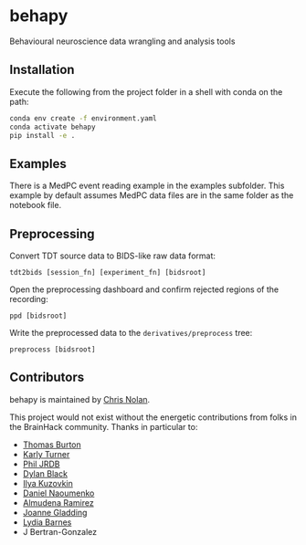 # behapy
Behavioural neuroscience data wrangling and analysis tools

## Installation

Execute the following from the project folder in a shell with conda on the path:

```bash
conda env create -f environment.yaml
conda activate behapy
pip install -e .
```

## Examples

There is a MedPC event reading example in the examples subfolder. This example by default assumes MedPC data files are in the same folder as the notebook file.


## Preprocessing

Convert TDT source data to BIDS-like raw data format:

`tdt2bids [session_fn] [experiment_fn] [bidsroot]`

Open the preprocessing dashboard and confirm rejected regions of the recording:

`ppd [bidsroot]`

Write the preprocessed data to the `derivatives/preprocess` tree:

`preprocess [bidsroot]`

## Contributors

behapy is maintained by [Chris Nolan](https://github.com/crnolan).

This project would not exist without the energetic contributions from folks in the BrainHack community. Thanks in particular to:

* [Thomas Burton](https://github.com/thomasjburton)
* [Karly Turner](https://github.com/karlyturner)
* [Phil JRDB](https://github.com/philjrdb)
* [Dylan Black](https://github.com/dylanablack)
* [Ilya Kuzovkin](https://github.com/kuz)
* [Daniel Naoumenko](https://github.com/dnao)
* [Almudena Ramirez](https://github.com/almudena607)
* [Joanne Gladding](https://github.com/jmgladding)
* [Lydia Barnes](https://github.com/lydiabarnes01)
* J Bertran-Gonzalez
